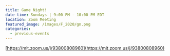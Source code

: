 ```yaml
---
title: Game Night!
date-time: Sundays | 9:00 PM - 10:00 PM EDT
location: Zoom Meeting
featured_image: /images/F_2020/gn.png
categories:
  - previous-events
---
```

[https://mit.zoom.us/j/93800808960](https://mit.zoom.us/j/93800808960)
